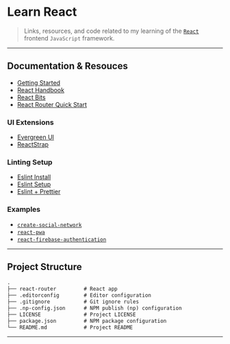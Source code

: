 # Learn React

> Links, resources, and code related to my learning of the [`React`](https://reactjs.org/) frontend `JavaScript` framework.

---

## Documentation & Resouces

* [Getting Started](https://reactjs.org/docs/getting-started.html)
* [React Handbook](https://www.freecodecamp.org/news/the-react-handbook-b71c27b0a795/)
* [React Bits](https://vasanthk.gitbooks.io/react-bits/)
* [React Router Quick Start](https://reacttraining.com/react-router/web/guides/quick-start)

### UI Extensions

* [Evergreen UI](https://evergreen.segment.com/)
* [ReactStrap](https://reactstrap.github.io/)

### Linting Setup

* [Eslint Install](https://manavsehgal.com/eslint-install-and-configure-for-react-apps-f7c3a28c5573)
* [Eslint Setup](https://medium.com/@RossWhitehouse/setting-up-eslint-in-react-c20015ef35f7)
* [Eslint + Prettier](https://blog.gojekengineering.com/eslint-prettier-for-a-consistent-react-codebase-eaa673debb1d)

### Examples

* [`create-social-network`](https://github.com/DimiMikadze/create-social-network)
* [`react-pwa`](https://github.com/Atyantik/react-pwa)
* [`react-firebase-authentication`](https://github.com/the-road-to-react-with-firebase/react-firebase-authentication)

---

## Project Structure

```md
.
├── react-router         # React app
├── .editorconfig        # Editor configuration
├── .gitignore           # Git ignore rules
├── .np-config.json      # NPM publish (np) configuration
├── LICENSE              # Project LICENSE
├── package.json         # NPM package configuration
└── README.md            # Project README
```

---
